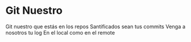 # Git Nuestro

Git nuestro que estás en los repos
Santificados sean tus commits
Venga a nosotros tu log
En el local como en el remote
